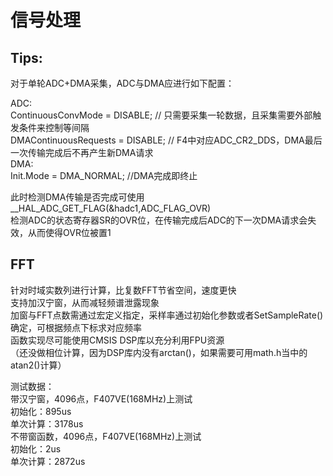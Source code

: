 # 信号处理

## Tips:
对于单轮ADC+DMA采集，ADC与DMA应进行如下配置：

ADC:  
ContinuousConvMode = DISABLE;   // 只需要采集一轮数据，且采集需要外部触发条件来控制等间隔  
DMAContinuousRequests = DISABLE;   // F4中对应ADC_CR2_DDS，DMA最后一次传输完成后不再产生新DMA请求  
DMA:  
Init.Mode = DMA_NORMAL; //DMA完成即终止  

此时检测DMA传输是否完成可使用  
__HAL_ADC_GET_FLAG(&hadc1,ADC_FLAG_OVR)  
检测ADC的状态寄存器SR的OVR位，在传输完成后ADC的下一次DMA请求会失效，从而使得OVR位被置1  


## FFT
针对时域实数列进行计算，比复数FFT节省空间，速度更快  
支持加汉宁窗，从而减轻频谱泄露现象  
加窗与FFT点数需通过宏定义指定，采样率通过初始化参数或者SetSampleRate()确定，可根据频点下标求对应频率  
函数实现尽可能使用CMSIS DSP库以充分利用FPU资源  
（还没做相位计算，因为DSP库内没有arctan()，如果需要可用math.h当中的atan2()计算）  

测试数据：  
带汉宁窗，4096点，F407VE(168MHz)上测试  
初始化：895us  
单次计算：3178us  
不带窗函数，4096点，F407VE(168MHz)上测试  
初始化：2us  
单次计算：2872us  
